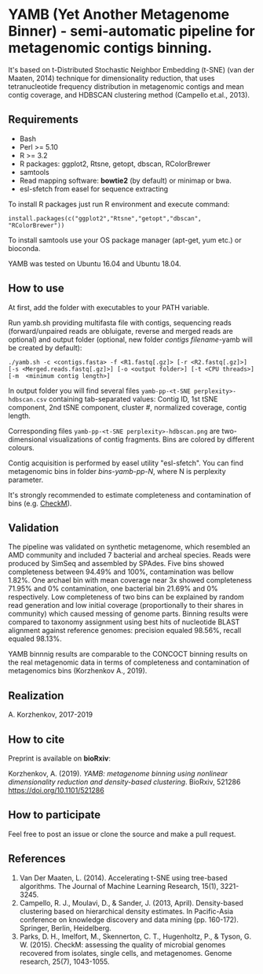 # YAMB  (Yet Another Metagenome Binner) - semi-automatic pipeline for metagenomic contigs binning.
It's based on t-Distributed Stochastic Neighbor Embedding (t-SNE) (van der Maaten, 2014) technique for dimensionality reduction, that uses tetranucleotide frequency distribution in metagenomic contigs and mean contig coverage, and HDBSCAN clustering method (Campello et.al., 2013).

## Requirements
* Bash
* Perl >= 5.10
* R >= 3.2
* R packages: ggplot2, Rtsne, getopt, dbscan, RColorBrewer
* samtools
* Read mapping software: **bowtie2** (by default) or minimap or bwa.
* esl-sfetch from easel for sequence extracting

To install R packages just run R environment and execute command:

`install.packages(c("ggplot2","Rtsne","getopt","dbscan", "RColorBrewer"))`

To install samtools use your OS package manager (apt-get, yum etc.) or bioconda.

YAMB was tested on Ubuntu 16.04 and Ubuntu 18.04.

## How to use
At first, add the folder with executables to your PATH variable.

Run yamb.sh providing multifasta file with contigs, sequencing reads (forward/unpaired reads are obluigate, reverse and merged reads are optional) and output folder (optional, new folder *contigs filename*-yamb will be created by default):

`./yamb.sh -c <contigs.fasta> -f <R1.fastq[.gz]> [-r <R2.fastq[.gz]>] [-s <Merged.reads.fastq[.gz]>] [-o <output folder>] [-t <CPU threads>] [-m  <minimum contig length>]`

In output folder you will find several files `yamb-pp-<t-SNE perplexity>-hdbscan.csv` containing tab-separated values:
Contig ID, 1st tSNE component, 2nd tSNE component, cluster #, normalized coverage, contig length. 

Corresponding files `yamb-pp-<t-SNE perplexity>-hdbscan.png` are two-dimensional visualizations of contig fragments. Bins are colored by different colours.

Contig acquisition is performed by easel utility "esl-sfetch". You can find metagenomic bins in folder *bins-yamb-pp-N*, where N is perplexity parameter.

It's strongly recommended to estimate completeness and contamination of bins (e.g. [CheckM](https://github.com/Ecogenomics/CheckM>)).


## Validation

The pipeline was validated on synthetic metagenome, which resembled an AMD community and included 7 bacterial and archeal species. Reads were produced by SimSeq and assembled by SPAdes. Five bins showed completeness between 94.49% and 100%, contamination was bellow 1.82%. One archael bin with mean coverage near 3x showed completeness 71.95% and 0% contamination, one bacterial bin 21.69% and 0% respectively. Low completeness of two bins can be explained by random read generation and low initial coverage (proportionally to their shares in community) which caused messing of genome parts. Binning results were compared to taxonomy assignment using best hits of nucleotide BLAST alignment against reference genomes: precision equaled 98.56%, recall equaled 98.13%.

YAMB binnnig results are comparable to the CONCOCT binning results on the real metagenomic data in terms of completeness and contamination of metagenomics bins (Korzhenkov A., 2019).


## Realization

A. Korzhenkov, 2017-2019


## How to cite

Preprint is available on **bioRxiv**:

Korzhenkov, A. (2019). *YAMB: metagenome binning using nonlinear dimensionality reduction and density-based clustering*. BioRxiv, 521286 <https://doi.org/10.1101/521286>

## How to participate

Feel free to post an issue or clone the source and make a pull request.

## References

1. Van Der Maaten, L. (2014). Accelerating t-SNE using tree-based algorithms. The Journal of Machine Learning Research, 15(1), 3221-3245.
2. Campello, R. J., Moulavi, D., & Sander, J. (2013, April). Density-based clustering based on hierarchical density estimates. In Pacific-Asia conference on knowledge discovery and data mining (pp. 160-172). Springer, Berlin, Heidelberg.
3. Parks, D. H., Imelfort, M., Skennerton, C. T., Hugenholtz, P., & Tyson, G. W. (2015). CheckM: assessing the quality of microbial genomes recovered from isolates, single cells, and metagenomes. Genome research, 25(7), 1043-1055.
